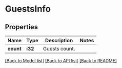 # GuestsInfo

## Properties

Name | Type | Description | Notes
------------ | ------------- | ------------- | -------------
**count** | **i32** | Guests count. | 

[[Back to Model list]](../README.md#documentation-for-models) [[Back to API list]](../README.md#documentation-for-api-endpoints) [[Back to README]](../README.md)


